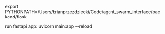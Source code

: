 export PYTHONPATH=/Users/brianprzezdziecki/Code/agent_swarm_interface/backend/flask


run fastapi app:
uvicorn main:app --reload

